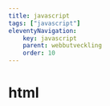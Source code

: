 ```yaml
---
title: javascript
tags: ["javascript"]
eleventyNavigation:
    key: javascript
    parent: webbutveckling
    order: 10
---
```


# html